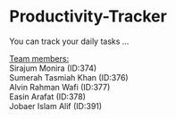 # Productivity-Tracker
You can track your daily tasks ...<br>

<ins>Team members:</ins><br>
Sirajum Monira (ID:374)<br>
Sumerah Tasmiah Khan (ID:376)<br>
Alvin Rahman Wafi (ID:377)<br>
Easin Arafat (ID:378)<br>
Jobaer Islam Alif (ID:391)<br>
